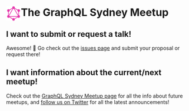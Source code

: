 # <img src="./graphql-sydney-logo.png" align="left" height="40" /> The GraphQL Sydney Meetup

## I want to submit or request a talk!

Awesome! :tada: Go check out the [issues page][] and submit your proposal
or request there!

## I want information about the current/next meetup!

Check out the [GraphQL Sydney Meetup page][] for all the info about future meetups,
and [follow us on Twitter][GraphQL Sydney Twitter] for all the latest announcements!

[GraphQL Sydney Twitter]: https://twitter.com/graphqlsydney
[GraphQL Sydney Meetup page]: https://www.meetup.com/GraphQL-Sydney/
[issues page]: https://github.com/graphqlsydney/graphqlsydney/issues
